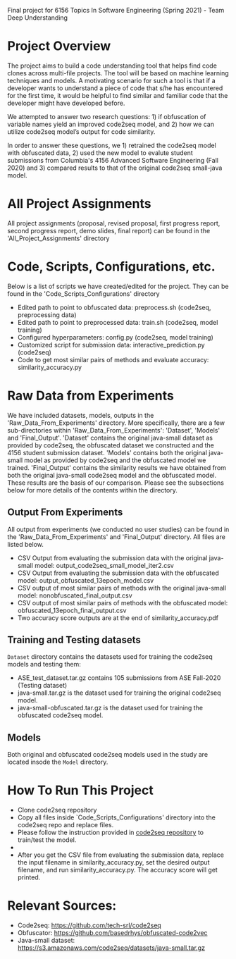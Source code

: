Final project for 6156 Topics In Software Engineering (Spring 2021) - Team Deep Understanding

# Project Overview
The project aims to build a code understanding tool that helps find code clones across multi-file projects. The tool will be based on machine learning techniques and models. A motivating scenario for such a tool is that if a developer wants to understand a piece of code that s/he has encountered for the first time,  it would be helpful to find similar and familiar code that the developer might have developed before. 

We attempted to answer two research questions: 1) if obfuscation of variable names yield an improved code2seq model, and 2) how we can utilize code2seq model’s output for code similarity.

In order to answer these questions, we 1) retrained the code2seq model with obfuscated data, 2) used the new model to evalute student submissions from Columbia's 4156 Advanced Software Engineering (Fall 2020) and 3) compared results to that of the original code2seq small-java model.

# All Project Assignments
All project assignments (proposal, revised proposal, first progress report, second progress report, demo slides, final report) can be found in the 'All_Project_Assignments' directory

# Code, Scripts, Configurations, etc.
Below is a list of scripts we have created/edited for the project. They can be found in the 'Code_Scripts_Configurations' directory
+ Edited path to point to obfuscated data: preprocess.sh (code2seq, preprocessing data)
+ Edited path to point to preprocessed data: train.sh (code2seq, model training)
+ Configured hyperparameters: config.py (code2seq, model training)
+ Customized script for submission data: interactive_prediction.py (code2seq)
+ Code to get most similar pairs of methods and evaluate accuracy: similarity_accuracy.py

# Raw Data from Experiments
We have included datasets, models, outputs in the 'Raw_Data_From_Experiments' directory. More specifically, there are a few sub-directories within 'Raw_Data_From_Experiments': 'Dataset', 'Models' and 'Final_Output'. 'Dataset' contains the original java-small dataset as provided by code2seq, the obfuscated dataset we constructed and the 4156 student submission dataset. 'Models' contains both the original java-small model as provided by code2seq and the obfuscated model we trained. 'Final_Output' contains the similarity results we have obtained from both the original java-small code2seq model and the obfuscated model. These results are the basis of our comparison. Please see the subsections below for more details of the contents within the directory.

## Output From Experiments
All output from experiments (we conducted no user studies) can be found in the 'Raw\_Data\_From\_Experiments' and 'Final\_Output' directory. All files are listed below.
+ CSV Output from evaluating the submission data with the original java-small model: output_code2seq_small_model_iter2.csv
+ CSV Output from evaluating the submission data with the obfuscated model: output_obfuscated_13epoch_model.csv
+ CSV output of most similar pairs of methods with the original java-small model: nonobfuscated\_final\_output.csv
+ CSV output of most similar pairs of methods with the obfuscated model: obfuscated\_13epoch\_final_output.csv
+ Two accuracy score outputs are at the end of similarity_accuracy.pdf

## Training and Testing datasets
`Dataset` directory contains the datasets used for training the code2seq models and testing them:
+ ASE_test_dataset.tar.gz contains 105 submissions from ASE Fall-2020 (Testing dataset)
+ java-small.tar.gz is the dataset used for training the original code2seq model.
+ java-small-obfuscated.tar.gz is the dataset used for training the obfuscated code2seq model.

## Models
Both original and obfuscated code2seq models used in the study are located insode the `Model` directory.

# How To Run This Project
+ Clone code2seq repository
+ Copy all files inside `Code\_Scripts\_Configurations' directory into the code2seq repo and replace files.
+ Please follow the instruction provided in [code2seq repository](https://github.com/tech-srl/code2seq) to train/test the model.
+ 
+ After you get the CSV file from evaluating the submission data, replace the input filename in similarity\_accuracy.py, set the desired output filename, and run similarity_accuracy.py. The accuracy score will get printed.

# Relevant Sources:
- Code2seq: https://github.com/tech-srl/code2seq
- Obfuscator: https://github.com/basedrhys/obfuscated-code2vec
- Java-small dataset: https://s3.amazonaws.com/code2seq/datasets/java-small.tar.gz



